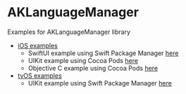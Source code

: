 # AKLanguageManager

Examples for AKLanguageManager library

- [iOS examples](https://github.com/AmrKoritem/AKLibrariesExamples/tree/main/AKLanguageManager/iOS)
  - SwiftUI example using Swift Package Manager [here](https://github.com/AmrKoritem/AKLibrariesExamples/tree/main/AKLanguageManager/iOS/DemoSwiftUI)
  - UIKit example using Cocoa Pods [here](https://github.com/AmrKoritem/AKLanguageManager/tree/main/Example)
  - Objective C example using Cocoa Pods [here](https://github.com/AmrKoritem/AKLibrariesExamples/tree/main/AKLanguageManager/iOS/DemoObjC)
- [tvOS examples](https://github.com/AmrKoritem/AKLibrariesExamples/tree/main/AKLanguageManager/tvOS)
  - UIKit example using Swift Package Manager [here](https://github.com/AmrKoritem/AKLibrariesExamples/tree/feat/aklm-examples/AKLanguageManager/tvOS/DemoUIKit)
